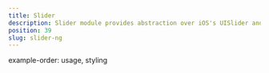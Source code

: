 ```yaml
---
title: Slider
description: Slider module provides abstraction over iOS's UISlider and Android's widget.SeekBar and lets the user to drag the control to select a value. The component offers a functionality, which allows defining the min and max available values.
position: 39
slug: slider-ng
---
```

example-order: usage, styling
